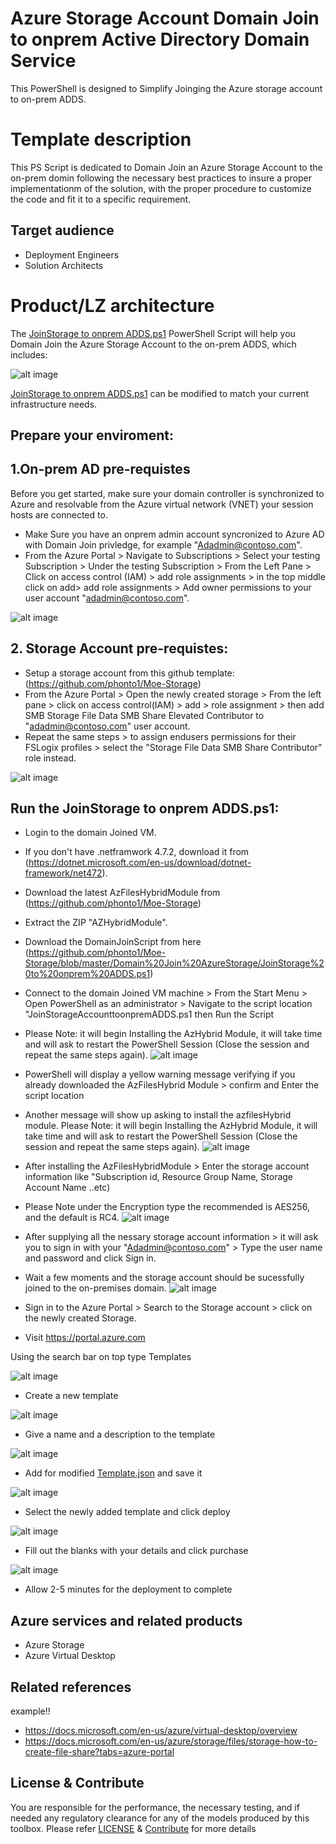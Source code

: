 # Azure Storage Account Domain Join to onprem Active Directory Domain Service

This PowerShell is designed to Simplify Joinging the Azure storage account to on-prem ADDS.
 

# Template description

This PS Script is dedicated to Domain Join an Azure Storage Account to the on-prem domin following the necessary best practices to insure a proper implementationm of the solution, with the proper procedure to customize the code and fit it to a specific requirement.

## Target audience

- Deployment Engineers
- Solution Architects

# Product/LZ architecture

The [JoinStorage to onprem ADDS.ps1](https://github.com/phonto1/Moe-Storage/blob/master/Domain%20Join%20AzureStorage/JoinStorage%20to%20onprem%20ADDS.ps1) PowerShell Script will help you Domain Join the Azure Storage Account to the on-prem ADDS, which includes:


![alt image](https://github.com/phonto1/Moe-Storage/blob/master/Images/azure-file-share.png)

[JoinStorage to onprem ADDS.ps1](https://github.com/phonto1/Moe-Storage/blob/master/Domain%20Join%20AzureStorage/JoinStorage%20to%20onprem%20ADDS.ps1) can be modified to match your current infrastructure needs.

## Prepare your enviroment:

## 1.On-prem AD pre-requistes

Before you get started, make sure your domain controller is synchronized to Azure and resolvable from the Azure virtual network (VNET) your session hosts are connected to.

- Make Sure you have an onprem admin account syncronized to Azure AD with Domain Join privledge, for example "Adadmin@contoso.com".
- From the Azure Portal > Navigate to Subscriptions > Select your testing Subscription > Under the testing Subscription > From the Left Pane > Click on access control (IAM) > add role assignments > in the top middle click on add> add role assignments >  Add owner permissions to your user account "adadmin@contoso.com".

![alt image](https://github.com/phonto1/Moe-Storage/blob/master/Domain%20Join%20AzureStorage/Images/Subscription%20permssions.png)


## 2. Storage Account pre-requistes:


- Setup a storage account from this github template: (https://github.com/phonto1/Moe-Storage)
- From the Azure Portal > Open the newly created storage > From the left pane > click on access control(IAM) > add > role assignment > then add SMB Storage File Data SMB Share Elevated Contributor to "adadmin@contoso.com" user account.
- Repeat the same steps > to assign endusers permissions for their FSLogix profiles > select the "Storage File Data SMB Share Contributor" role instead.

![alt image](https://github.com/phonto1/Moe-Storage/blob/master/Domain%20Join%20AzureStorage/Images/StoragePermmissions.png)

## Run the JoinStorage to onprem ADDS.ps1:

- Login to the domain Joined VM.
- If you don't have .netframwork 4.7.2, download it from (https://dotnet.microsoft.com/en-us/download/dotnet-framework/net472). 
- Download the latest AzFilesHybridModule from (https://github.com/phonto1/Moe-Storage) 
- Extract the ZIP "AZHybridModule".
- Download the DomainJoinScript from here (https://github.com/phonto1/Moe-Storage/blob/master/Domain%20Join%20AzureStorage/JoinStorage%20to%20onprem%20ADDS.ps1)
- Connect to the domain Joined VM machine > From the Start Menu > Open PowerShell as an administrator > Navigate to the script location "JoinStorageAccounttoonpremADDS.ps1 then Run the Script
- Please Note: it will begin Installing the AzHybrid Module, it will take time and will ask to restart the PowerShell Session (Close the session and repeat the same steps again).
![alt image](https://github.com/phonto1/Moe-Storage/blob/master/Domain%20Join%20AzureStorage/Images/PowershellScriptNavigation.PNG)

- PowerShell will display a yellow warning message verifying if you already downloaded the AzFilesHybrid Module > confirm and Enter the script location
- Another message will show up asking to install the azfilesHybrid module. Please Note: it will begin Installing the AzHybrid Module, it will take time and will ask to restart the PowerShell Session (Close the session and repeat the same steps again).
![alt image](https://github.com/phonto1/Moe-Storage/blob/master/Domain%20Join%20AzureStorage/Images/ScriptNavigation%202.PNG)

- After installing the AzFilesHybridModule > Enter the storage account information like "Subscription id, Resource Group Name, Storage Account Name ..etc)
- Please Note under the Encryption type the recommended is AES256, and the default is RC4.
![alt image](https://github.com/phonto1/Moe-Storage/blob/master/Domain%20Join%20AzureStorage/Images/ScriptParam.PNG)

- After supplying all the nessary storage account information > it will ask you to sign in with your "Adadmin@contoso.com" > Type the user name and password and click Sign in.
- Wait a few moments and the storage account should be sucessfully joined to the on-premises domain.
![alt image](https://github.com/phonto1/Moe-Storage/blob/master/Domain%20Join%20AzureStorage/Images/AzureLogin.PNG)


- Sign in to the Azure Portal > Search to the Storage account > click on the newly created Storage.

- Visit https://portal.azure.com

Using the search bar on top type Templates

![alt image](https://github.com/git-pranayshah/template/blob/master/images/Search.png)

- Create a new template

![alt image](https://github.com/phonto1/Moe-Storage/blob/master/Images/CreateTemplate.png)

- Give a name and a description to the template

![alt image](https://github.com/git-pranayshah/template/blob/master/images/Name%20and%20Description.png)

- Add for modified [Template.json](https://github.com/phonto1/Moe-Storage/blob/master/Deployment%20Scripts/Azure%20Storage/AzureStorageDeploy.json) and save it

![alt image](https://github.com/phonto1/Moe-Storage/blob/master/Images/ARM%20code.png)

- Select the newly added template and click deploy

![alt image](https://github.com/git-pranayshah/template/blob/master/images/Select%20and%20deploy%20template.png)

- Fill out the blanks with your details and click purchase

![alt image](https://github.com/phonto1/Moe-Storage/blob/master/Images/StorageAccountCreation.png)

- Allow 2-5 minutes for the deployment to complete

## Azure services and related products


- Azure Storage
- Azure Virtual Desktop

## Related references
example!!
- https://docs.microsoft.com/en-us/azure/virtual-desktop/overview
- https://docs.microsoft.com/en-us/azure/storage/files/storage-how-to-create-file-share?tabs=azure-portal



## License & Contribute

You are responsible for the performance, the necessary testing, and if needed any regulatory clearance for any of the models produced by this toolbox.
Please refer [LICENSE](LICENSE) &  [Contribute](https://github.com/git-pranayshah/AnalysisService/blob/master/Contribute.md) for more details


